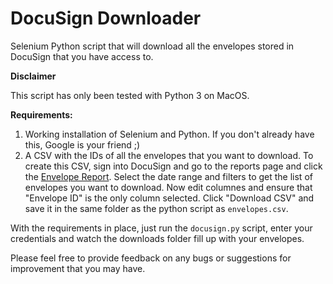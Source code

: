 # DocuSign Downloader

Selenium Python script that will download all the envelopes stored in DocuSign that you have access to.

**Disclaimer**

This script has only been tested with Python 3 on MacOS.

**Requirements:**
1. Working installation of Selenium and Python. If you don't already have this, Google is your friend ;)
2. A CSV with the IDs of all the envelopes that you want to download. To create this CSV, sign into DocuSign and go to the reports page and click the [Envelope Report](https://app.docusign.com/reports/6/S6). Select the date range and filters to get the list of envelopes you want to download. Now edit columnes and ensure that "Envelope ID" is the only column selected. Click "Download CSV" and save it in the same folder as the python script as `envelopes.csv`.

With the requirements in place, just run the `docusign.py` script, enter your credentials and watch the downloads folder fill up with your envelopes.

Please feel free to provide feedback on any bugs or suggestions for improvement that you may have.
